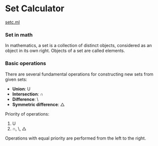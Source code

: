 # Set Calculator
[setc.ml](http://setc.ml)

### Set in math

In mathematics, a set is a collection of distinct objects, considered as an object in its own right. Objects of a set are called elements.

### Basic operations

There are several fundamental operations for constructing new sets from given sets:

- **Union**: U
- **Intersection**: ∩
- **Difference**: \\
- **Symmetric difference**: △

Priority of operations:
1. U
2. ∩, \\, △

Operations with equal priority are performed from the left to the right.
